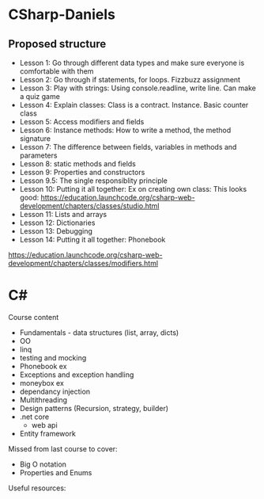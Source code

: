 # CSharp-Daniels


## Proposed structure
- Lesson 1: Go through different data types and make sure everyone is comfortable with them
- Lesson 2: Go through if statements, for loops. Fizzbuzz assignment
- Lesson 3: Play with strings: Using console.readline, write line. Can make a quiz game
- Lesson 4: Explain classes: Class is a contract. Instance. Basic counter class
- Lesson 5: Access modifiers and fields
- Lesson 6: Instance methods: How to write a method, the method signature
- Lesson 7: The difference between fields, variables in methods and parameters
- Lesson 8: static methods and fields
- Lesson 9: Properties and constructors
- Lesson 9.5: The single responsiblity principle
- Lesson 10: Putting it all together: Ex on creating own class: This looks good: https://education.launchcode.org/csharp-web-development/chapters/classes/studio.html
- Lesson 11: Lists and arrays
- Lesson 12: Dictionaries
- Lesson 13: Debugging
- Lesson 14: Putting it all together: Phonebook


https://education.launchcode.org/csharp-web-development/chapters/classes/modifiers.html

# C#

Course content

- Fundamentals - data structures (list, array, dicts) 
- OO
- linq
- testing and mocking
- Phonebook ex
- Exceptions and exception handling
- moneybox ex 
- dependancy injection
- Multithreading
- Design patterns (Recursion, strategy, builder)
- .net core
  - web api
- Entity framework

Missed from last course to cover:
- Big O notation
- Properties and Enums


Useful resources:
